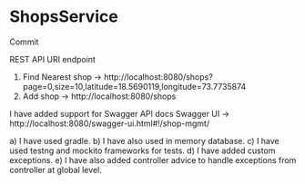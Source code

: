 # ShopsService
Commit

REST API URI endpoint
1) Find Nearest shop -> http://localhost:8080/shops?page=0,size=10,latitude=18.5690119,longitude=73.7735874
2) Add shop -> http://localhost:8080/shops

I have added support for Swagger API docs
Swagger UI -> http://localhost:8080/swagger-ui.html#!/shop-mgmt/ 

a) I have used gradle.
b) I have also used in memory database.
c) I have used testng and mockito frameworks for tests.
d) I have added custom exceptions.
e) I have also added controller advice to handle exceptions from controller at global level.
